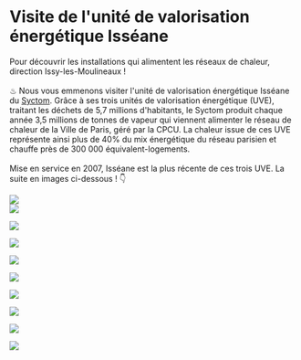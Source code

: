 # Visite de l'unité de valorisation énergétique Isséane

Pour découvrir les installations qui alimentent les réseaux de chaleur, direction Issy-les-Moulineaux !\
\
♨ Nous vous emmenons visiter l'unité de valorisation énergétique Isséane du [Syctom](https://www.syctom-paris.fr/accueil.html). Grâce à ses trois unités de valorisation énergétique (UVE), traitant les déchets de 5,7 millions d'habitants, le Syctom produit chaque année 3,5 millions de tonnes de vapeur qui viennent alimenter le réseau de chaleur de la Ville de Paris, géré par la CPCU. La chaleur issue de ces UVE représente ainsi plus de 40% du mix énergétique du réseau parisien et chauffe près de 300 000 équivalent-logements.\
\
Mise en service en 2007, Isséane est la plus récente de ces trois UVE. La suite en images ci-dessous ! 👇

![](<.gitbook/assets/1 (1).jpg>)\
![](<.gitbook/assets/2 (1).jpg>)

![](<.gitbook/assets/3 (1).jpg>)

![](<.gitbook/assets/4 (1).jpg>)

![](<.gitbook/assets/5 (1).jpg>)

![](.gitbook/assets/6.jpg)

![](.gitbook/assets/7.jpg)

![](.gitbook/assets/8.jpg)

![](.gitbook/assets/9.jpg)

![](.gitbook/assets/10.jpg)
